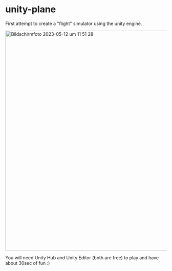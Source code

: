 # unity-plane
First attempt to create a "flight" simulator using the unity engine.

<img width="689" alt="Bildschirmfoto 2023-05-12 um 11 51 28" src="https://github.com/StaxVentura/unity-plane/assets/79100584/1ede33dc-af67-42bb-8f73-04b55f0db777">

You will need Unity Hub and Unity Editor (both are free) to play and have about 30sec of fun :)
